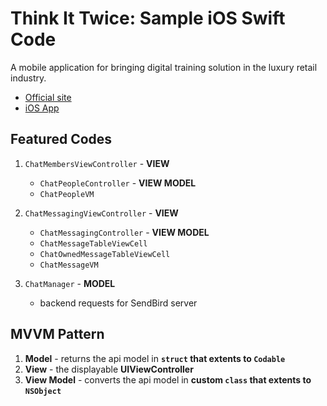 # Think It Twice: Sample iOS Swift Code

A mobile application for bringing digital training solution in the luxury retail industry.

* [Official site](https://youralbert.com/)
* [iOS App](https://apps.apple.com/ph/app/albert-daily-feed/id1193114829)

## Featured Codes

1. `ChatMembersViewController` - **VIEW**

	* `ChatPeopleController` - **VIEW MODEL**
	* `ChatPeopleVM`
	
1. `ChatMessagingViewController` - **VIEW**

	* `ChatMessagingController` - **VIEW MODEL**
	* `ChatMessageTableViewCell`
	* `ChatOwnedMessageTableViewCell`
	* `ChatMessageVM`
	
1. `ChatManager` - **MODEL**

	* backend requests for SendBird server
	

## MVVM Pattern

1. **Model** - returns the api model in **`struct` that extents to `Codable`**
2. **View** - the displayable **UIViewController**
3. **View Model** - converts the api model in **custom `class` that extents to `NSObject`**
